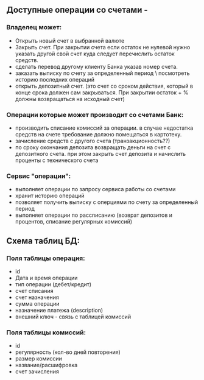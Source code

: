 ## Доступные операции со счетами -

### Владелец может:

- Открыть новый счет в выбранной валюте
- Закрыть счет. При закрытии счета если остаток не нулевой нужно указать другой свой счет куда следует перечислить
  остаток средств.
- сделать перевод другому клиенту Банка указав номер счета.
- заказать выписку по счету за определенный период \ посмотреть историю последних операций
- открыть депозитный счет. (это счет со сроком действия, который в конце срока должен сам закрываться. При закрытии
  остаток + % должны возвращаться на исходный счет)

### Операции которые может производит со счетами Банк:

- производить списание комиссий за операции. в случае недостатка средств на счете требование должно помещаться в
  картотеку.
- зачисление средств с другого счета (транзакционность??)
- по сроку окончания депозита возвращать деньги на счет с депозитного счета. при этом закрыть счет депозита и начислить
  проценты с технического счета

### Сервис "операции":

- выполняет операции по запросу сервиса работы со счетами
- хранит историю операций
- позволяет получить выписку с оперциями по счету за определенный период
- выполняет операции по рассписанию (возврат депозитов и процентов, списание регулярных комиссий)

## Схема таблиц БД:

### Поля таблицы операция:

* id
* Дата и время операции
* тип операции (дебет/кредит)
* счет списания
* счет назначения
* сумма операции
* назначение платежа (description)
* внешний ключ - связь с таблицей комиссий

### Поля таблицы комиссий:

* id
* регулярность (кол-во дней повторения)
* размер комиссии
* название/расшифровка
* счет зачисления